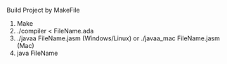 Build Project by MakeFile

1. Make
2. ./compiler < FileName.ada
3. ./javaa FileName.jasm (Windows/Linux) or ./javaa_mac FileName.jasm (Mac)
4. java FileName